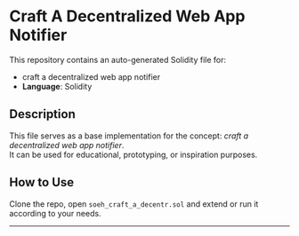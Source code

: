# Craft A Decentralized Web App Notifier

This repository contains an auto-generated Solidity file for:

- craft a decentralized web app notifier
- **Language**: Solidity

## Description

This file serves as a base implementation for the concept: *craft a decentralized web app notifier*.  
It can be used for educational, prototyping, or inspiration purposes.

## How to Use

Clone the repo, open `soeh_craft_a_decentr.sol` and extend or run it according to your needs.

---


